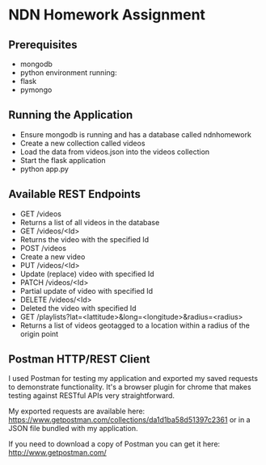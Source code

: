 NDN Homework Assignment
====================

Prerequisites
----------------
* mongodb
* python environment running:
 * flask
 * pymongo
 

Running the Application
----------------
* Ensure mongodb is running and has a database called ndnhomework
* Create a new collection called videos
* Load the data from videos.json into the videos collection
* Start the flask application
 * python app.py
 

Available REST Endpoints
------------------
* GET /videos
 * Returns a list of all videos in the database 
* GET /videos/&lt;Id&gt;
 * Returns the video with the specified Id
* POST /videos
 * Create a new video
* PUT /videos/&lt;Id&gt;
 * Update (replace) video with specified Id
* PATCH /videos/&lt;Id&gt;
 * Partial update of video with specified Id 
* DELETE /videos/&lt;Id&gt;
 * Deleted the video with specified Id 
* GET /playlists?lat=&lt;lattitude&gt;&long=&lt;longitude&gt;&radius=&lt;radius&gt;
 * Returns a list of videos geotagged to a location within a radius of the origin point 


Postman HTTP/REST Client
------------------
I used Postman for testing my application and exported my saved requests to demonstrate functionality. It's a browser plugin for chrome that makes testing against RESTful APIs very straightforward.

My exported requests are available here: https://www.getpostman.com/collections/da1d1ba58d51397c2361
or in a JSON file bundled with my application.

If you need to download a copy of Postman you can get it here: http://www.getpostman.com/
